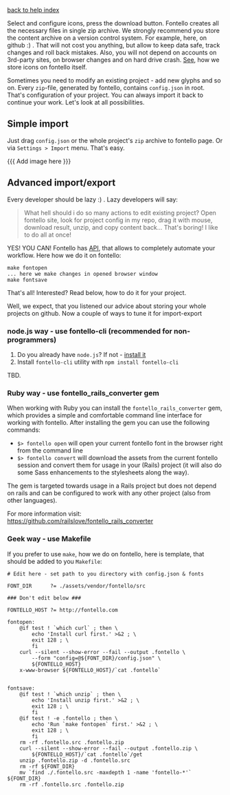 [back to help index](Help)

Select and configure icons, press the download button. Fontello creates all the necessary files in single zip archive. We strongly recommend you store the content archive on a version control system. For example, here, on github :) . That will not cost you anything, but allow to keep data safe, track changes and roll back mistakes. Also, you will not depend on accounts on 3rd-party sites, on browser changes and on hard drive crash. [See](https://github.com/fontello/fontello/tree/master/assets/icons/src), how we store icons on fontello itself.

Sometimes you need to modify an existing project - add new glyphs and so on. Every `zip`-file, generated by fontello, contains `config.json` in root. That's configuration of your project. You can always import it back to continue your work. Let's look at all possibilities.

## Simple import

Just drag `config.json` or the whole project's `zip` archive to fontello page. Or via `Settings > Import` menu. That's easy.

{{{ Add image here }}}

## Advanced import/export

Every developer should be lazy :) . Lazy developers will say:

> What hell should i do so many actions to edit existing project? Open fontello site, look for project config in my repo, drag it with mouse, download result, unzip, and copy content back... That's boring! I like to do all at once!

YES! YOU CAN! Fontello has [API](https://github.com/fontello/fontello#developers-api), that allows to completely automate your workflow. Here how we do it on fontello:

```
make fontopen
... here we make changes in opened browser window
make fontsave
```

That's all! Interested? Read below, how to do it for your project.

Well, we expect, that you listened our advice about storing your whole projects on github. Now a couple of ways to tune it for import-export


### node.js way - use fontello-cli (recommended for non-programmers)

1. Do you already have `node.js`? If not - [install it](http://nodejs.org/)
2. Install `fontello-cli` utility with `npm install fontello-cli`

TBD.


### Ruby way - use fontello_rails_converter gem

When working with Ruby you can install the `fontello_rails_converter` gem, which provides a simple and comfortable command line interface for working with fontello.  After installing the gem you can use the following commands:

* `$> fontello open` will open your current fontello font in the browser right from the command line
* `$> fontello convert` will download the assets from the current fontello session and convert them for usage in your (Rails) project (it will also do some Sass enhancements to the stylesheets along the way).

The gem is targeted towards usage in a Rails project but does not depend on rails and can be configured to work with any other project (also from other languages).

For more information visit: https://github.com/railslove/fontello_rails_converter


### Geek way - use Makefile

If you prefer to use `make`, how we do on fontello, here is template, that should be added to you `Makefile`:

``` make
# Edit here - set path to you directory with config.json & fonts

FONT_DIR      ?= ./assets/vendor/fontello/src

### Don't edit below ###

FONTELLO_HOST ?= http://fontello.com

fontopen:
	@if test ! `which curl` ; then \
		echo 'Install curl first.' >&2 ; \
		exit 128 ; \
		fi
	curl --silent --show-error --fail --output .fontello \
		--form "config=@${FONT_DIR}/config.json" \
		${FONTELLO_HOST}
	x-www-browser ${FONTELLO_HOST}/`cat .fontello`


fontsave:
	@if test ! `which unzip` ; then \
		echo 'Install unzip first.' >&2 ; \
		exit 128 ; \
		fi
	@if test ! -e .fontello ; then \
		echo 'Run `make fontopen` first.' >&2 ; \
		exit 128 ; \
		fi
	rm -rf .fontello.src .fontello.zip
	curl --silent --show-error --fail --output .fontello.zip \
		${FONTELLO_HOST}/`cat .fontello`/get
	unzip .fontello.zip -d .fontello.src
	rm -rf ${FONT_DIR}
	mv `find ./.fontello.src -maxdepth 1 -name 'fontello-*'` ${FONT_DIR}
	rm -rf .fontello.src .fontello.zip
```